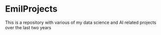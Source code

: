 # EmilProjects
This is a repository with various of my data science and AI related projects over the last two years
